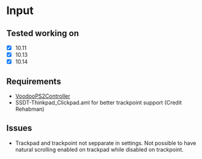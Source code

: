 # Input

## Tested working on

- [X] 10.11
- [X] 10.13
- [X] 10.14

## Requirements
* [VoodooPS2Controller](https://github.com/RehabMan/OS-X-Voodoo-PS2-Controller)
* SSDT-Thinkpad_Clickpad.aml for better trackpoint support (Credit Rehabman)

## Issues

* Trackpad and trackpoint not sepparate in settings. Not possible to have natural scrolling enabled on trackpad while disabled on trackpoint.
